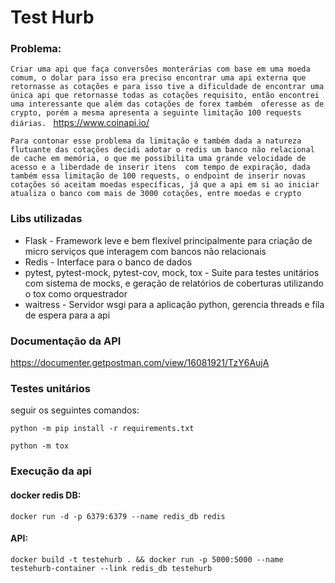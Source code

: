 # **Test Hurb** 

### Problema:


`Criar uma api que faça conversões monterárias com base em uma moeda comum, o dolar para isso
era preciso encontrar uma api externa que retornasse as cotações e para isso tive a dificuldade de encontrar uma única
api que retornasse todas as cotações requisito, então encontrei uma interessante que além das cotações de forex também 
oferesse as de crypto, porém a mesma apresenta a seguinte limitação 100 requests diárias.
`
<https://www.coinapi.io/>

`Para contonar esse problema da limitação e também dada a natureza flutuante das cotações decidi adotar o redis um banco
não relacional de cache em memória, o que me possibilita uma grande velocidade de acesso e a liberdade de inserir itens 
com tempo de expiração, dada também essa limitação de 100 requests, o endpoint de inserir novas cotações só aceitam
moedas específicas, já que a api em si ao iniciar atualiza o banco com mais de 3000 cotações, entre moedas e crypto`

### Libs utilizadas

* Flask - Framework leve e bem flexível principalmente para criação de micro serviços que interagem com bancos não relacionais
* Redis - Interface para o banco de dados
* pytest, pytest-mock, pytest-cov, mock, tox - Suite para testes unitários com sistema de mocks, e geração de relatórios de coberturas utilizando o tox como orquestrador 
* waitress - Servidor wsgi para a aplicação python, gerencia threads e fila de espera para a api

### Documentação da API 

<https://documenter.getpostman.com/view/16081921/TzY6AujA>

### Testes unitários 
seguir os seguintes comandos:

`python -m pip install -r requirements.txt`

`python -m tox`

### Execução da api 
#### docker redis DB:
`docker run -d -p 6379:6379 --name redis_db redis`
#### API:
`docker build -t testehurb . && docker run -p 5000:5000 --name testehurb-container --link redis_db testehurb`


